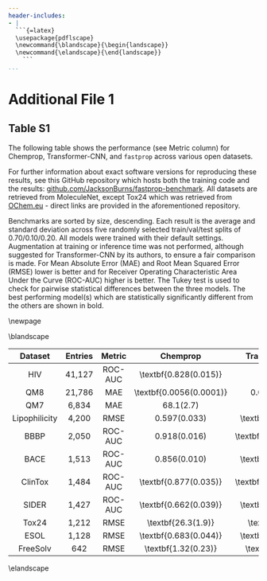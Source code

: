 ```yaml
---
header-includes:
- |
  ```{=latex}
  \usepackage{pdflscape}
  \newcommand{\blandscape}{\begin{landscape}}
  \newcommand{\elandscape}{\end{landscape}}
    ```
...
```



# Additional File 1
## Table S1

The following table shows the performance (see Metric column) for Chemprop, Transformer-CNN, and `fastprop` across various open datasets.

For further information about exact software versions for reproducing these results, see this GitHub repository which hosts both the training code and the results: [github.com/JacksonBurns/fastprop-benchmark](https://github.com/JacksonBurns/fastprop-benchmark).
All datasets are retrieved from MoleculeNet, except Tox24 which was retrieved from [OChem.eu](https://ochem.eu/static/challenge.do) - direct links are provided in the aforementioned repository.

Benchmarks are sorted by size, descending.
Each result is the average and standard deviation across five randomly selected train/val/test splits of 0.70/0.10/0.20.
All models were trained with their default settings.
Augmentation at training or inference time was not performed, although suggested for Transformer-CNN by its authors, to ensure a fair comparison is made.
For Mean Absolute Error (MAE) and Root Mean Squared Error (RMSE) lower is better and for Receiver Operating Characteristic Area Under the Curve (ROC-AUC) higher is better.
The Tukey test is used to check for pairwise statistical differences between the three models.
The best performing model(s) which are statistically significantly different from the others are shown in bold.

\newpage

\blandscape

|    Dataset    | Entries |  Metric | Chemprop | Transformer-CNN | fastprop |
|:-------------:|:-------:|:-------:|:--------:|:---------------:|:--------:|
|      HIV      |41,127| ROC-AUC |\textbf{0.828(0.015)}|0.56(0.13)|\textbf{0.784(0.020)}|
|      QM8      |21,786|   MAE   |\textbf{0.0056(0.0001)}|0.0136(0.0004)|0.0164(0.0002)|
|      QM7      |6,834|   MAE   |68.1(2.7)|62.4(2.2)|\textbf{57.1(2.8)}|
| Lipophilicity |4,200|   RMSE  |0.597(0.033)|\textbf{0.702(0.030)}|\textbf{0.736(0.020)}|
|      BBBP     |2,050| ROC-AUC |0.918(0.016)|\textbf{0.9650(0.0032)}|0.903(0.013)|
|      BACE     |1,513| ROC-AUC |0.856(0.010)|\textbf{0.899(0.016)}|\textbf{0.878(0.015)}|
|    ClinTox    |1,484| ROC-AUC |\textbf{0.877(0.035)}|\textbf{0.9814(0.0083)}|0.64(0.13)|
|     SIDER     |1,427| ROC-AUC |\textbf{0.662(0.039)}|\textbf{0.612(0.031)}|\textbf{0.629(0.016)}|
|     Tox24     |1,212|   RMSE  |\textbf{26.3(1.9)}|\textbf{25.0(1.1)}|\textbf{27.4(1.7)}|
|      ESOL     |1,128|   RMSE  |\textbf{0.683(0.044)}|\textbf{0.701(0.057)}|\textbf{0.81(0.15)}|
|    FreeSolv   |642|   RMSE  |\textbf{1.32(0.23)}|\textbf{1.50(0.23)}|\textbf{1.29(0.15)}|

\elandscape
